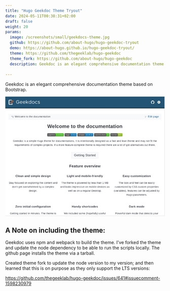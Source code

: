 ```yaml
---
title: "Hugo Geekdoc Theme Tryout"
date: 2024-05-11T00:38:31+02:00
draft: false
weight: 20
params:
  image: /screenshots/small/geekdocs-theme.jpg
  github: https://github.com/about-hugo/hugo-geekdoc-tryout
  demo: https://about-hugo.github.io/hugo-geekdoc-tryout/
  theme: https://github.com/thegeeklab/hugo-geekdoc
  theme_fork: https://github.com/about-hugo/hugo-geekdoc
  description: Geekdoc is an elegant comprehensive documentation theme based on Bootstrap.

---
```


Geekdoc is an elegant comprehensive documentation theme based on Bootstrap.

<!--more-->

![](/screenshots/big/geekdocs-theme.jpg)

## A Note on including the theme:

Geekdoc uses npm and webpack to build the theme.
I've forked the theme and update the node dependency to be able to run the scripts locally. The github page installs the theme via a tarball.

Created theme fork to update the node version to my version; and then learned that 
this is on purpose as they only support the LTS versions: 

https://github.com/thegeeklab/hugo-geekdoc/issues/641#issuecomment-1598230979


